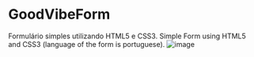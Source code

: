 # GoodVibeForm
Formulário simples utilizando HTML5 e CSS3.
Simple Form using HTML5 and CSS3 (language of the form is portuguese).
![image](https://user-images.githubusercontent.com/89792519/140817416-ee3755ce-837a-471d-8cbe-7b6af7005088.png)

